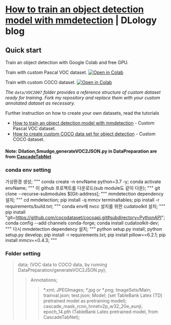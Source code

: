 # [How to train an object detection model with mmdetection](https://www.dlology.com/blog/how-to-train-an-object-detection-model-with-mmdetection/) | DLology blog

## Quick start
Train an object detection with Google Colab and free GPU.

Train with custom Pascal VOC dataset.
[![Open in Colab](https://colab.research.google.com/assets/colab-badge.svg)](https://colab.research.google.com/github/Tony607/mmdetection_object_detection_demo/blob/master/mmdetection_train_custom_data.ipynb)

Train with custom COCO dataset.
[![Open in Colab](https://colab.research.google.com/assets/colab-badge.svg)](https://colab.research.google.com/github/Tony607/mmdetection_object_detection_demo/blob/master/mmdetection_train_custom_coco_data.ipynb)

*The `data/VOC2007` folder provides a reference structure of custom dataset ready for training. Fork my repository and replace them with your custom annotated dataset as necessary.*


Further instruction on how to create your own datasets, read the tutorials
- [How to train an object detection model with mmdetection](https://www.dlology.com/blog/how-to-train-an-object-detection-model-with-mmdetection/) - Custom Pascal VOC dataset.
- [How to create custom COCO data set for object detection](https://www.dlology.com/blog/how-to-create-custom-coco-data-set-for-object-detection/) - Custom COCO dataset.

#### Note: Dilation,Smudge,generateVOC2JSON.py in DataPreparation are from [CascadeTabNet](https://github.com/DevashishPrasad/CascadeTabNet)

### conda env setting
가상환경 생성;
"""
    conda create -n envName python=3.7 -y; 
    conda activate envName;
"""
이 github 프로젝트를 다운로드(sub module도 같이 다운);
"""
    git clone --recurse-submodules $[Git-address];
"""
mmdetection dependency 설치;
"""
    cd mmdetection;
    pip install -q mmcv terminaltables;
    pip install -r requirements/build.txt;
"""
conda env에 nvcc 설치를 위한 cudatoolkit 설치;
"""
    pip install "git+https://github.com/cocodataset/cocoapi.git#subdirectory=PythonAPI";
    conda config --add channels conda-forge;
    conda install cudatoolkit-dev;
"""
다시 mmdetection dependency 설치;
"""
    python setup.py install;
    python setup.py develop;
    pip install -r requirements.txt;
    pip install pillow==6.2.1;
    pip install mmcv==0.4.3;
"""
### Folder setting
> data;
> (VOC data to COCO data, by running DataPreparation/generateVOC2JSON.py);
> > Annotations;
> > > *.xml;
> > JPEGImages;
> > > *.jpg or *.png;
> > ImageSets/Main;
> > > trainval.json; 
> > > test.json;
> Model;
> (set TableBank Latex (TD) pretrained model as pretraining model);
> cascade_mask_rcnn_hrnetv2p_w32_20e_eunji;
> > epoch_14.pth (TableBank Latex pretrained model, from CascadeTabNet);

